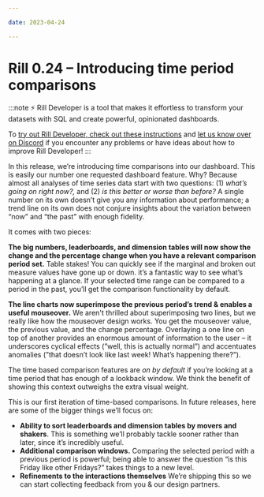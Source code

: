 ```yaml
---

date: 2023-04-24

---
```



# Rill 0.24 – Introducing time period comparisons

:::note
⚡ Rill Developer is a tool that makes it effortless to transform your datasets with SQL and create powerful, opinionated dashboards.

To [try out Rill Developer, check out these instructions](https://www.rilldata.com/install-rill-developer) and [let us know over on Discord](https://bit.ly/3bbcSl9) if you encounter any problems or have ideas about how to improve Rill Developer!
:::

In this release, we’re introducing time comparisons into our dashboard. This is easily our number one requested dashboard feature. Why? Because almost all analyses of time series data start with two questions: (1) *what’s going on right now?,* and (2) *is this better or worse than before?* A single number on its own doesn’t give you any information about performance; a trend line on its own does not conjure insights about the variation between “now” and “the past” with enough fidelity.

It comes with two pieces:

**The big numbers, leaderboards, and dimension tables will now show the change and the percentage change when you have a relevant comparison period set.** Table stakes! You can quickly see if the marginal and broken out measure values have gone up or down. it’s a fantastic way to see what’s happening at a glance. If your selected time range can be compared to a period in the past, you’ll get the comparison functionality by default.

**The line charts now superimpose the previous period’s trend & enables a useful mouseover.** We aren't thrilled about superimposing two lines, but we really like how the mouseover design works. You get the mouseover value, the previous value, and the change percentage. Overlaying a one line on top of another provides an enormous amount of information to the user – it underscores cyclical effects (”well, this is actually normal”) and accentuates anomalies (”that doesn’t look like last week! What’s happening there?”).

The time based comparison features are *on by default* if you’re looking at a time period that has enough of a lookback window. We think the benefit of showing this context outweighs the extra visual weight.

This is our first iteration of time-based comparisons. In future releases, here are some of the bigger things we’ll focus on:

- **Ability to sort leaderboards and dimension tables by movers and shakers**. This is something we’ll probably tackle sooner rather than later, since it’s incredibly useful.
- **Additional comparison windows.** Comparing the selected period with a previous period is powerful; being able to answer the question “is this Friday like other Fridays?” takes things to a new level.
- **Refinements to the interactions themselves** We’re shipping this so we can start collecting feedback from you & our design partners.
